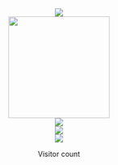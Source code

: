 <div align="center">
  <img align="center" src="https://my-stats-43gk.vercel.app/api?username=Anri-Tsetskhladze&show_icons=true&theme=radical&hide=contribs,issues&show=discussions_answered&rank_icon=github&include_all_commits=true&card_width=400" />
</div>

<div align="center">
  <img height="200" src="https://my-stats-43gk.vercel.app/api/top-langs/?username=Anri-Tsetskhladze&hide=html,scss,css&langs_count=8&layout=compact&theme=radical&card_width=400" />
</div>

<div align="center">
  <img src="https://github-readme-streak-stats.herokuapp.com/?user=Anri-Tsetskhladze&theme=dark" />
</div>

<div align="center">
  <img src="https://github-profile-trophy.vercel.app/?username=Anri-Tsetskhladze&theme=radical&no-frame=true&title=Stars,Followers,Commits&column=-1"/>
</div>

<div align="center">
  <img src="https://profile-counter.glitch.me/Anri-Tsetskhladze/count.svg" />
  <p>Visitor count</p>
</div>
